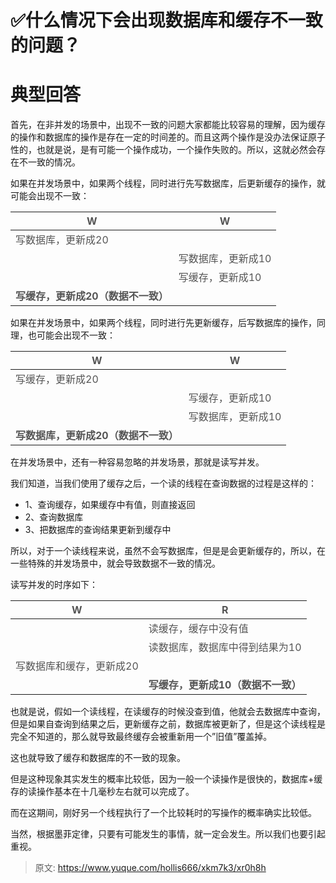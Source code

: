 # ✅什么情况下会出现数据库和缓存不一致的问题？

# 典型回答


首先，在非并发的场景中，出现不一致的问题大家都能比较容易的理解，因为缓存的操作和数据库的操作是存在一定的时间差的。而且这两个操作是没办法保证原子性的，也就是说，是有可能一个操作成功，一个操作失败的。所以，这就必然会存在不一致的情况。



如果在并发场景中，如果两个线程，同时进行先写数据库，后更新缓存的操作，就可能会出现不一致：



| <font style="color:rgb(85, 85, 85);">W</font> | <font style="color:rgb(85, 85, 85);">W</font> |
| --- | --- |
| <font style="color:rgb(85, 85, 85);">写数据库，更新成20</font> | |
| | <font style="color:rgb(85, 85, 85);">写数据库，更新成10</font> |
| | <font style="color:rgb(85, 85, 85);">写缓存，更新成10</font> |
| **<font style="color:rgb(85, 85, 85);">写缓存，更新成20（数据不一致）</font>** | |


<font style="color:rgb(85, 85, 85);"></font>

如果在并发场景中，如果两个线程，同时进行先更新缓存，后写数据库的操作，同理，也可能会出现不一致：

<font style="color:rgb(85, 85, 85);"></font>

| <font style="color:rgb(85, 85, 85);">W</font> | <font style="color:rgb(85, 85, 85);">W</font> |
| --- | --- |
| <font style="color:rgb(85, 85, 85);">写缓存，更新成20</font> | |
| | <font style="color:rgb(85, 85, 85);">写缓存，更新成10</font> |
| | <font style="color:rgb(85, 85, 85);">写数据库，更新成10</font> |
| **<font style="color:rgb(85, 85, 85);">写数据库，更新成20（数据不一致）</font>** | |






在并发场景中，还有一种容易忽略的并发场景，那就是读写并发。



我们知道，当我们使用了缓存之后，一个读的线程在查询数据的过程是这样的：



+ 1、查询缓存，如果缓存中有值，则直接返回 
+ 2、查询数据库 
+ 3、把数据库的查询结果更新到缓存中



所以，对于一个读线程来说，虽然不会写数据库，但是是会更新缓存的，所以，在一些特殊的并发场景中，就会导致数据不一致的情况。



读写并发的时序如下：

| <font style="color:rgb(85, 85, 85);">W</font> | <font style="color:rgb(85, 85, 85);">R</font> |
| --- | --- |
| | <font style="color:rgb(85, 85, 85);">读缓存，缓存中没有值</font> |
| | <font style="color:rgb(85, 85, 85);">读数据库，数据库中得到结果为10</font> |
| <font style="color:rgb(85, 85, 85);">写数据库和缓存，更新成20</font> | |
| | **<font style="color:rgb(85, 85, 85);">写缓存，更新成10（数据不一致）</font>** |


也就是说，假如一个读线程，在读缓存的时候没查到值，他就会去数据库中查询，但是如果自查询到结果之后，更新缓存之前，数据库被更新了，但是这个读线程是完全不知道的，那么就导致最终缓存会被重新用一个”旧值”覆盖掉。



这也就导致了缓存和数据库的不一致的现象。



但是这种现象其实发生的概率比较低，因为一般一个读操作是很快的，数据库+缓存的读操作基本在十几毫秒左右就可以完成了。



而在这期间，刚好另一个线程执行了一个比较耗时的写操作的概率确实比较低。

当然，根据墨菲定律，只要有可能发生的事情，就一定会发生。所以我们也要引起重视。





> 原文: <https://www.yuque.com/hollis666/xkm7k3/xr0h8h>